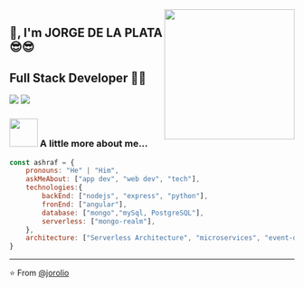 <img align='right' src="https://media.giphy.com/media/M9gbBd9nbDrOTu1Mqx/giphy.gif" width="230">

## 🙏, I'm JORGE DE LA PLATA 😎😎 
## Full Stack Developer 👨‍💻

[![](https://img.shields.io/badge/LinkedIn-jorgedelaplata-blue)](https://www.linkedin.com/in/jorge-de-la-plata-060572240)
[![](https://img.shields.io/badge/Gmail-jorgedelaplata40gmail.com-red)](mailto:jorgedelaplata4@gmail.com)


### <img src="https://media.giphy.com/media/VgCDAzcKvsR6OM0uWg/giphy.gif" width="50"> A little more about me...  

```javascript
const ashraf = {
    pronouns: "He" | "Him",
    askMeAbout: ["app dev", "web dev", "tech"],
    technologies:{
        backEnd: ["nodejs", "express", "python"],
        fronEnd: ["angular"],
        database: ["mongo","mySql, PostgreSQL"],
        serverless: ["mongo-realm"],
    },
    architecture: ["Serverless Architecture", "microservices", "event-driven", "Single page applications"],
}
```

---
⭐️ From [@jorolio](https://github.com/jorolio)
